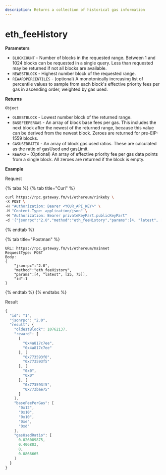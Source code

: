 ```yaml
---
description: Returns a collection of historical gas information
---
```


# eth\_feeHistory

**Parameters**

* `BLOCKCOUNT` - Number of blocks in the requested range. Between 1 and 1024 blocks can be requested in a single query. Less than requested may be returned if not all blocks are available.
* `NEWESTBLOCK` - Highest number block of the requested range.
* `REWARDPERCENTILES` - \(optional\) A monotonically increasing list of percentile values to sample from each block's effective priority fees per gas in ascending order, weighted by gas used.

**Returns**

`Object`

* `OLDESTBLOCK` - Lowest number block of the returned range.
* `BASEFEEPERGAS` - An array of block base fees per gas. This includes the next block after the newest of the returned range, because this value can be derived from the newest block. Zeroes are returned for pre-EIP-1559 blocks.
* `GASUSEDRATIO` - An array of block gas used ratios. These are calculated as the ratio of gasUsed and gasLimit.
* `REWARD` - \(Optional\) An array of effective priority fee per gas data points from a single block. All zeroes are returned if the block is empty. 

**Example**

Request

{% tabs %}
{% tab title="Curl" %}
```bash
curl https://rpc.gateway.fm/v1/ethereum/rinkeby \
-X POST \
-H "Authorization: Bearer <YOUR_API_KEY>" \
-H "Content-Type: application/json" \
-H "Authorization: Bearer privateKeyPart.publicKeyPart"
-d '{"jsonrpc":"2.0","method":"eth_feeHistory","params":[4, "latest", [25, 75]],"id":1}'
```
{% endtab %}

{% tab title="Postman" %}
```http
URL: https://rpc.gateway.fm/v1/ethereum/mainnet
RequestType: POST
Body: 
{
    "jsonrpc":"2.0",
    "method":"eth_feeHistory",
    "params":[4, "latest", [25, 75]],
    "id":1
}
```
{% endtab %}
{% endtabs %}

Result

```javascript
{
  "id": "1",
  "jsonrpc": "2.0",
  "result": {
    "oldestBlock": 10762137,
    "reward": [
      [
        "0x4a817c7ee",
        "0x4a817c7ee"
      ], [
        "0x773593f0",
        "0x773593f5"
      ], [
        "0x0",
        "0x0"
      ], [
        "0x773593f5",
        "0x773bae75"
      ]
    ],
    "baseFeePerGas": [
      "0x12",
      "0x10",
      "0x10",
      "0xe",
      "0xd"
    ],
    "gasUsedRatio": [
      0.026089875,
      0.406803,
      0,
      0.0866665
    ]
  }
}
```

